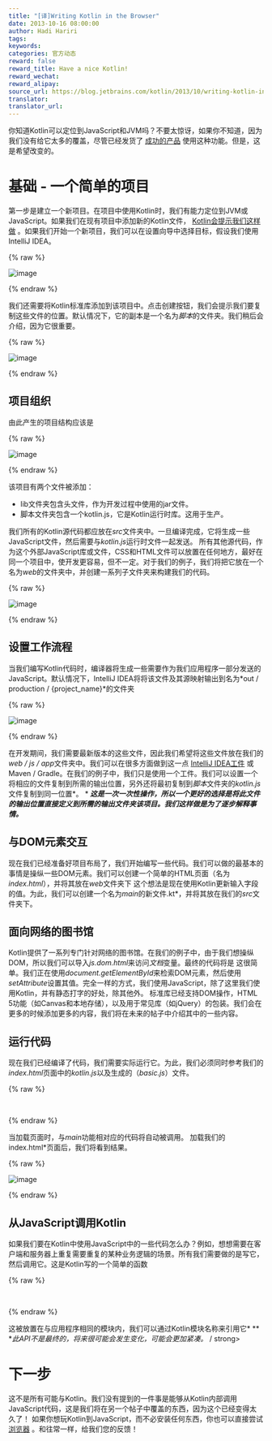 ```yaml
---
title: "[译]Writing Kotlin in the Browser"
date: 2013-10-16 08:00:00
author: Hadi Hariri
tags:
keywords:
categories: 官方动态
reward: false
reward_title: Have a nice Kotlin!
reward_wechat:
reward_alipay:
source_url: https://blog.jetbrains.com/kotlin/2013/10/writing-kotlin-in-the-browser/
translator:
translator_url:
---
```


你知道Kotlin可以定位到JavaScript和JVM吗？不要太惊讶，如果你不知道，因为我们没有给它太多的覆盖，尽管已经发货了 [成功的产品](http://blog.jetbrains.com/webide/2012/08/liveedit-plugin-features-in-detail/) 使用这种功能。但是，这是希望改变的。<span id =“more-1330”> </span>
# 基础 - 一个简单的项目

第一步是建立一个新项目。在项目中使用Kotlin时，我们有能力定位到JVM或JavaScript。如果我们在现有项目中添加新的Kotlin文件， [Kotlin会提示我们这样做](http://blog.jetbrains.com/kotlin/2013/10/how-to-configure-kotlin-in-your-project/) 。如果我们开始一个新项目，我们可以在设置向导中选择目标，假设我们使用IntelliJ IDEA。

{% raw %}
<p><img alt="image" border="0" data-recalc-dims="1" src="https://i0.wp.com/blog.jetbrains.com/kotlin/files/2013/10/image.png?resize=610%2C499&amp;ssl=1" style="padding-top: 0px; padding-left: 0px; padding-right: 0px; border-width: 0px;"/></p>
{% endraw %}

我们还需要将Kotlin标准库添加到该项目中。点击创建按钮，我们会提示我们要复制这些文件的位置。默认情况下，它的副本是一个名为*脚本*的文件夹。我们稍后会介绍，因为它很重要。

{% raw %}
<p><img alt="image" border="0" data-recalc-dims="1" src="https://i0.wp.com/blog.jetbrains.com/kotlin/files/2013/10/image1.png?resize=603%2C157&amp;ssl=1" style="padding-top: 0px; padding-left: 0px; padding-right: 0px; border-width: 0px;"/></p>
{% endraw %}

## 项目组织

由此产生的项目结构应该是

{% raw %}
<p><img alt="image" border="0" data-recalc-dims="1" src="https://i2.wp.com/blog.jetbrains.com/kotlin/files/2013/10/image2.png?resize=350%2C196&amp;ssl=1" style="padding-top: 0px; padding-left: 0px; padding-right: 0px; border-width: 0px;"/></p>
{% endraw %}

该项目有两个文件被添加：

* lib文件夹包含头文件，作为开发过程中使用的jar文件。
* 脚本文件夹包含一个kotlin.js，它是Kotlin运行时库。这用于生产。

我们所有的Kotlin源代码都应放在*src*文件夹中。一旦编译完成，它将生成一些JavaScript文件，然后需要与*kotlin.js*运行时文件一起发送。
所有其他源代码，作为这个外部JavaScript库或文件，CSS和HTML文件可以放置在任何地方，最好在同一个项目中，使开发更容易，但不一定。对于我们的例子，我们将把它放在一个名为*web*的文件夹中，并创建一系列子文件夹来构建我们的代码。

{% raw %}
<p><img alt="image" border="0" data-recalc-dims="1" src="https://i0.wp.com/blog.jetbrains.com/kotlin/files/2013/10/image3.png?resize=344%2C259&amp;ssl=1" style="padding-top: 0px; padding-left: 0px; padding-right: 0px; border-width: 0px;"/></p>
{% endraw %}

## 设置工作流程

当我们编写Kotlin代码时，编译器将生成一些需要作为我们应用程序一部分发送的JavaScript。默认情况下，IntelliJ IDEA将将该文件及其源映射输出到名为*out / production / {project_name}*的文件夹

{% raw %}
<p><img alt="image" border="0" data-recalc-dims="1" src="https://i2.wp.com/blog.jetbrains.com/kotlin/files/2013/10/image4.png?resize=275%2C154&amp;ssl=1" style="padding-top: 0px; padding-left: 0px; margin: 0px; padding-right: 0px; border-width: 0px;"/></p>
{% endraw %}

在开发期间，我们需要最新版本的这些文件，因此我们希望将这些文件放在我们的*web / js / app*文件夹中。我们可以在很多方面做到这一点 [IntelliJ IDEA工件](http://www.jetbrains.com/idea/webhelp/artifact.html) 或Maven / Gradle。在我们的例子中，我们只是使用一个工件。我们可以设置一个将相应的文件复制到所需的输出位置，另外还将最初复制到*脚本*文件夹的*kotlin.js*文件复制到同一位置*。
***<span style =“font-size：x-small;”> *这是一次一次性操作，所以一个更好的选择是将此文件的输出位置直接定义到所需的输出文件夹该项目。我们这样做是为了逐步解释事情。 </span>***
## 与DOM元素交互

现在我们已经准备好项目布局了，我们开始编写一些代码。我们可以做的最基本的事情是操纵一些DOM元素。我们可以创建一个简单的HTML页面（名为*index.html*），并将其放在*web*文件夹下
这个想法是现在使用Kotlin更新输入字段的值。为此，我们可以创建一个名为*main*的新文件.kt*，并将其放在我们的*src*文件夹下。
## 面向网络的图书馆

Kotlin提供了一系列专门针对网络的图书馆。在我们的例子中，由于我们想操纵DOM，所以我们可以导入*js.dom.html*来访问*文档*变量。最终的代码将是
这很简单。我们正在使用*document.getElementById*来检索DOM元素，然后使用*setAttribute*设置其值。完全一样的方式，我们使用JavaScript，除了这里我们使用Kotlin，并有静态打字的好处，除其他外。
标准库已经支持DOM操作，HTML 5功能（如Canvas和本地存储），以及用于常见库（如jQuery）的包装。我们会在更多的时候添加更多的内容，我们将在未来的帖子中介绍其中的一些内容。
## 运行代码

现在我们已经编译了代码，我们需要实际运行它。为此，我们必须同时参考我们的*index.html*页面中的*kotlin.js*以及生成的（*basic.js*）文件。

{% raw %}
<p> </p>
{% endraw %}

当加载页面时，与*main*功能相对应的代码将自动被调用。
加载我们的</div> index.html*页面后，我们将看到结果。

{% raw %}
<p><img alt="image" data-recalc-dims="1" src="https://i1.wp.com/blog.jetbrains.com/kotlin/files/2013/10/image5.png?resize=638%2C283&amp;ssl=1"/></p>
{% endraw %}

## 从JavaScript调用Kotlin

如果我们要在Kotlin中使用JavaScript中的一些代码怎么办？例如，想想需要在客户端和服务器上重复需要重复的某种业务逻辑的场景。所有我们需要做的是写它，然后调用它。这是Kotlin写的一个简单的函数

{% raw %}
<p> </p>
{% endraw %}

这被放置在与应用程序相同的模块内，我们可以通过Kotlin模块名称来引用它*
**<span style =“color：＃000000;”> **此API不是最终的，将来很可能会发生变化，可能会更加紧凑。* </span> / strong>
# 下一步

这不是所有可能与Kotlin。我们没有提到的一件事是能够从Kotlin内部调用JavaScript代码，这是我们将在另一个帖子中覆盖的东西，因为这个已经变得太久了！
如果你想玩Kotlin到JavaScript，而不必安装任何东西，你也可以直接尝试 [浏览器](http://kotlin-demo.jetbrains.com) 。和往常一样，给我们您的反馈！
